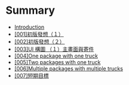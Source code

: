 # Summary

* [Introduction](README.md)
* [\[001\]初版發想（１）](chapter1.md)
* [\[002\]初版發想（２）](002chu-ban-fa-xiang-ff08-ff12-ff09.md)
* [\[003\]UI 構圖 （１）主畫面與寄件](003ui-gou-tu-ff08-ff11-ff09-zhu-hua-mian-yu-ji-jian.md)
* [\[004\]One package with one truck](004one-package-with-one-truck.md)
* [\[005\]Two packages with one truck](005two-packages-with-one-truck.md)
* [\[006\]Multiple packages with multiple trucks](006multiple-packages-with-multiple-trucks.md)
* [\[007\]短期目標](007duan-qi-mu-biao.md)

